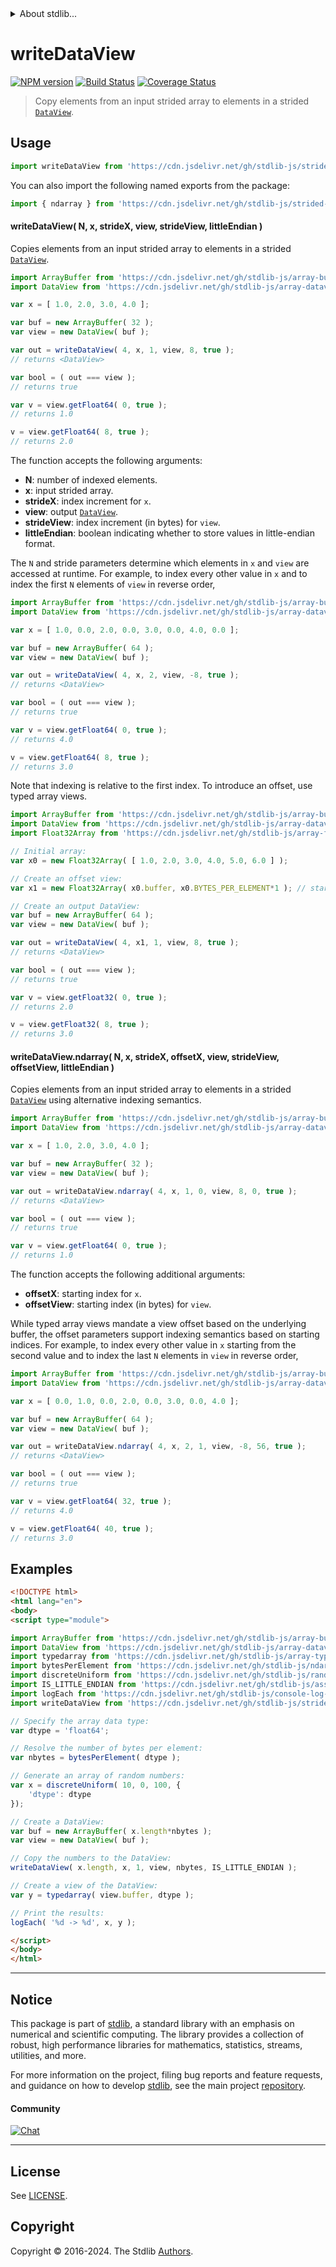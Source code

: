 <!--

@license Apache-2.0

Copyright (c) 2024 The Stdlib Authors.

Licensed under the Apache License, Version 2.0 (the "License");
you may not use this file except in compliance with the License.
You may obtain a copy of the License at

   http://www.apache.org/licenses/LICENSE-2.0

Unless required by applicable law or agreed to in writing, software
distributed under the License is distributed on an "AS IS" BASIS,
WITHOUT WARRANTIES OR CONDITIONS OF ANY KIND, either express or implied.
See the License for the specific language governing permissions and
limitations under the License.

-->

<!-- lint disable maximum-heading-length -->


<details>
  <summary>
    About stdlib...
  </summary>
  <p>We believe in a future in which the web is a preferred environment for numerical computation. To help realize this future, we've built stdlib. stdlib is a standard library, with an emphasis on numerical and scientific computation, written in JavaScript (and C) for execution in browsers and in Node.js.</p>
  <p>The library is fully decomposable, being architected in such a way that you can swap out and mix and match APIs and functionality to cater to your exact preferences and use cases.</p>
  <p>When you use stdlib, you can be absolutely certain that you are using the most thorough, rigorous, well-written, studied, documented, tested, measured, and high-quality code out there.</p>
  <p>To join us in bringing numerical computing to the web, get started by checking us out on <a href="https://github.com/stdlib-js/stdlib">GitHub</a>, and please consider <a href="https://opencollective.com/stdlib">financially supporting stdlib</a>. We greatly appreciate your continued support!</p>
</details>

# writeDataView

[![NPM version][npm-image]][npm-url] [![Build Status][test-image]][test-url] [![Coverage Status][coverage-image]][coverage-url] <!-- [![dependencies][dependencies-image]][dependencies-url] -->

> Copy elements from an input strided array to elements in a strided [`DataView`][@stdlib/array/dataview].

<section class="intro">

</section>

<!-- /.intro -->



<section class="usage">

## Usage

```javascript
import writeDataView from 'https://cdn.jsdelivr.net/gh/stdlib-js/strided-base-write-dataview@esm/index.mjs';
```

You can also import the following named exports from the package:

```javascript
import { ndarray } from 'https://cdn.jsdelivr.net/gh/stdlib-js/strided-base-write-dataview@esm/index.mjs';
```

#### writeDataView( N, x, strideX, view, strideView, littleEndian )

Copies elements from an input strided array to elements in a strided [`DataView`][@stdlib/array/dataview].

```javascript
import ArrayBuffer from 'https://cdn.jsdelivr.net/gh/stdlib-js/array-buffer@esm/index.mjs';
import DataView from 'https://cdn.jsdelivr.net/gh/stdlib-js/array-dataview@esm/index.mjs';

var x = [ 1.0, 2.0, 3.0, 4.0 ];

var buf = new ArrayBuffer( 32 );
var view = new DataView( buf );

var out = writeDataView( 4, x, 1, view, 8, true );
// returns <DataView>

var bool = ( out === view );
// returns true

var v = view.getFloat64( 0, true );
// returns 1.0

v = view.getFloat64( 8, true );
// returns 2.0
```

The function accepts the following arguments:

-   **N**: number of indexed elements.
-   **x**: input strided array.
-   **strideX**: index increment for `x`.
-   **view**: output [`DataView`][@stdlib/array/dataview].
-   **strideView**: index increment (in bytes) for `view`.
-   **littleEndian**: boolean indicating whether to store values in little-endian format.

The `N` and stride parameters determine which elements in `x` and `view` are accessed at runtime. For example, to index every other value in `x` and to index the first `N` elements of `view` in reverse order,

```javascript
import ArrayBuffer from 'https://cdn.jsdelivr.net/gh/stdlib-js/array-buffer@esm/index.mjs';
import DataView from 'https://cdn.jsdelivr.net/gh/stdlib-js/array-dataview@esm/index.mjs';

var x = [ 1.0, 0.0, 2.0, 0.0, 3.0, 0.0, 4.0, 0.0 ];

var buf = new ArrayBuffer( 64 );
var view = new DataView( buf );

var out = writeDataView( 4, x, 2, view, -8, true );
// returns <DataView>

var bool = ( out === view );
// returns true

var v = view.getFloat64( 0, true );
// returns 4.0

v = view.getFloat64( 8, true );
// returns 3.0
```

Note that indexing is relative to the first index. To introduce an offset, use typed array views.

```javascript
import ArrayBuffer from 'https://cdn.jsdelivr.net/gh/stdlib-js/array-buffer@esm/index.mjs';
import DataView from 'https://cdn.jsdelivr.net/gh/stdlib-js/array-dataview@esm/index.mjs';
import Float32Array from 'https://cdn.jsdelivr.net/gh/stdlib-js/array-float32@esm/index.mjs';

// Initial array:
var x0 = new Float32Array( [ 1.0, 2.0, 3.0, 4.0, 5.0, 6.0 ] );

// Create an offset view:
var x1 = new Float32Array( x0.buffer, x0.BYTES_PER_ELEMENT*1 ); // start at 2nd element

// Create an output DataView:
var buf = new ArrayBuffer( 64 );
var view = new DataView( buf );

var out = writeDataView( 4, x1, 1, view, 8, true );
// returns <DataView>

var bool = ( out === view );
// returns true

var v = view.getFloat32( 0, true );
// returns 2.0

v = view.getFloat32( 8, true );
// returns 3.0
```

#### writeDataView.ndarray( N, x, strideX, offsetX, view, strideView, offsetView, littleEndian )

Copies elements from an input strided array to elements in a strided [`DataView`][@stdlib/array/dataview] using alternative indexing semantics.

```javascript
import ArrayBuffer from 'https://cdn.jsdelivr.net/gh/stdlib-js/array-buffer@esm/index.mjs';
import DataView from 'https://cdn.jsdelivr.net/gh/stdlib-js/array-dataview@esm/index.mjs';

var x = [ 1.0, 2.0, 3.0, 4.0 ];

var buf = new ArrayBuffer( 32 );
var view = new DataView( buf );

var out = writeDataView.ndarray( 4, x, 1, 0, view, 8, 0, true );
// returns <DataView>

var bool = ( out === view );
// returns true

var v = view.getFloat64( 0, true );
// returns 1.0
```

The function accepts the following additional arguments:

-   **offsetX**: starting index for `x`.
-   **offsetView**: starting index (in bytes) for `view`.

While typed array views mandate a view offset based on the underlying buffer, the offset parameters support indexing semantics based on starting indices. For example, to index every other value in `x` starting from the second value and to index the last `N` elements in `view` in reverse order,

```javascript
import ArrayBuffer from 'https://cdn.jsdelivr.net/gh/stdlib-js/array-buffer@esm/index.mjs';
import DataView from 'https://cdn.jsdelivr.net/gh/stdlib-js/array-dataview@esm/index.mjs';

var x = [ 0.0, 1.0, 0.0, 2.0, 0.0, 3.0, 0.0, 4.0 ];

var buf = new ArrayBuffer( 64 );
var view = new DataView( buf );

var out = writeDataView.ndarray( 4, x, 2, 1, view, -8, 56, true );
// returns <DataView>

var bool = ( out === view );
// returns true

var v = view.getFloat64( 32, true );
// returns 4.0

v = view.getFloat64( 40, true );
// returns 3.0
```

</section>

<!-- /.usage -->

<section class="notes">

</section>

<!-- /.notes -->

<section class="examples">

## Examples

<!-- eslint no-undef: "error" -->

```html
<!DOCTYPE html>
<html lang="en">
<body>
<script type="module">

import ArrayBuffer from 'https://cdn.jsdelivr.net/gh/stdlib-js/array-buffer@esm/index.mjs';
import DataView from 'https://cdn.jsdelivr.net/gh/stdlib-js/array-dataview@esm/index.mjs';
import typedarray from 'https://cdn.jsdelivr.net/gh/stdlib-js/array-typed@esm/index.mjs';
import bytesPerElement from 'https://cdn.jsdelivr.net/gh/stdlib-js/ndarray-base-bytes-per-element@esm/index.mjs';
import discreteUniform from 'https://cdn.jsdelivr.net/gh/stdlib-js/random-array-discrete-uniform@esm/index.mjs';
import IS_LITTLE_ENDIAN from 'https://cdn.jsdelivr.net/gh/stdlib-js/assert-is-little-endian@esm/index.mjs';
import logEach from 'https://cdn.jsdelivr.net/gh/stdlib-js/console-log-each@esm/index.mjs';
import writeDataView from 'https://cdn.jsdelivr.net/gh/stdlib-js/strided-base-write-dataview@esm/index.mjs';

// Specify the array data type:
var dtype = 'float64';

// Resolve the number of bytes per element:
var nbytes = bytesPerElement( dtype );

// Generate an array of random numbers:
var x = discreteUniform( 10, 0, 100, {
    'dtype': dtype
});

// Create a DataView:
var buf = new ArrayBuffer( x.length*nbytes );
var view = new DataView( buf );

// Copy the numbers to the DataView:
writeDataView( x.length, x, 1, view, nbytes, IS_LITTLE_ENDIAN );

// Create a view of the DataView:
var y = typedarray( view.buffer, dtype );

// Print the results:
logEach( '%d -> %d', x, y );

</script>
</body>
</html>
```

</section>

<!-- /.examples -->

<!-- Section for related `stdlib` packages. Do not manually edit this section, as it is automatically populated. -->

<section class="related">

</section>

<!-- /.related -->

<!-- Section for all links. Make sure to keep an empty line after the `section` element and another before the `/section` close. -->


<section class="main-repo" >

* * *

## Notice

This package is part of [stdlib][stdlib], a standard library with an emphasis on numerical and scientific computing. The library provides a collection of robust, high performance libraries for mathematics, statistics, streams, utilities, and more.

For more information on the project, filing bug reports and feature requests, and guidance on how to develop [stdlib][stdlib], see the main project [repository][stdlib].

#### Community

[![Chat][chat-image]][chat-url]

---

## License

See [LICENSE][stdlib-license].


## Copyright

Copyright &copy; 2016-2024. The Stdlib [Authors][stdlib-authors].

</section>

<!-- /.stdlib -->

<!-- Section for all links. Make sure to keep an empty line after the `section` element and another before the `/section` close. -->

<section class="links">

[npm-image]: http://img.shields.io/npm/v/@stdlib/strided-base-write-dataview.svg
[npm-url]: https://npmjs.org/package/@stdlib/strided-base-write-dataview

[test-image]: https://github.com/stdlib-js/strided-base-write-dataview/actions/workflows/test.yml/badge.svg?branch=main
[test-url]: https://github.com/stdlib-js/strided-base-write-dataview/actions/workflows/test.yml?query=branch:main

[coverage-image]: https://img.shields.io/codecov/c/github/stdlib-js/strided-base-write-dataview/main.svg
[coverage-url]: https://codecov.io/github/stdlib-js/strided-base-write-dataview?branch=main

<!--

[dependencies-image]: https://img.shields.io/david/stdlib-js/strided-base-write-dataview.svg
[dependencies-url]: https://david-dm.org/stdlib-js/strided-base-write-dataview/main

-->

[chat-image]: https://img.shields.io/gitter/room/stdlib-js/stdlib.svg
[chat-url]: https://app.gitter.im/#/room/#stdlib-js_stdlib:gitter.im

[stdlib]: https://github.com/stdlib-js/stdlib

[stdlib-authors]: https://github.com/stdlib-js/stdlib/graphs/contributors

[umd]: https://github.com/umdjs/umd
[es-module]: https://developer.mozilla.org/en-US/docs/Web/JavaScript/Guide/Modules

[deno-url]: https://github.com/stdlib-js/strided-base-write-dataview/tree/deno
[deno-readme]: https://github.com/stdlib-js/strided-base-write-dataview/blob/deno/README.md
[umd-url]: https://github.com/stdlib-js/strided-base-write-dataview/tree/umd
[umd-readme]: https://github.com/stdlib-js/strided-base-write-dataview/blob/umd/README.md
[esm-url]: https://github.com/stdlib-js/strided-base-write-dataview/tree/esm
[esm-readme]: https://github.com/stdlib-js/strided-base-write-dataview/blob/esm/README.md
[branches-url]: https://github.com/stdlib-js/strided-base-write-dataview/blob/main/branches.md

[stdlib-license]: https://raw.githubusercontent.com/stdlib-js/strided-base-write-dataview/main/LICENSE

[@stdlib/array/dataview]: https://github.com/stdlib-js/array-dataview/tree/esm

</section>

<!-- /.links -->
